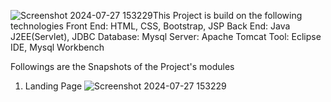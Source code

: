 ![Screenshot 2024-07-27 153229](https://github.com/user-attachments/assets/5b067000-1d14-4e0d-8940-de6282c60d52)This Project is build on the following technologies
Front End: HTML, CSS, Bootstrap, JSP 
Back End: Java J2EE(Servlet), JDBC 
Database: Mysql 
Server: Apache Tomcat 
Tool: Eclipse IDE, Mysql Workbench

Followings are the Snapshots of the Project's modules

1. Landing Page
  ![Screenshot 2024-07-27 153229](https://github.com/user-attachments/assets/8234b73e-d293-4e68-bc41-3340879ce083)

